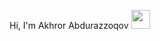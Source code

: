 Hi, I'm Akhror Abdurazzoqov <img src="https://cdn-icons-gif.flaticon.com/6416/6416338.gif" width="30px">
